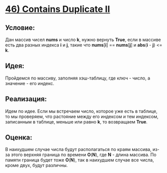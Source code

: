 # [**46) Contains Duplicate II**](https://leetcode.com/problems/contains-duplicate-ii/description/)

## **Условие:**

Дан массив чисел **nums** и число **k**, нужно вернуть **True**, если в массиве есть два разных индекса **i** и **j**, такие что **nums**[**i**] == **nums**[**j**] и **abs**(**i** - **j**) <= **k**.

## **Идея:**

Пройдемся по массиву, заполняя хэш-таблицу, где ключ - число, а значение - его индекс.

## **Реализация:**

Идем по идее. Если мы встречаем число, которое уже есть в таблице, то мы проверяем, что растояние между его индексом и тем индексом, записанным в таблице, меньше или равно **k**, то возвращаем **True**.



## **Оценка:**

В наихудшем случае числа будут располагаться по краям массива, из-за этого верхняя граница по времени **O**(**N**), где **N** - длина массива. По памяти граница будет тоже **O**(**N**), так в наихудшем случае все числа, кроме двух, будут различны.

